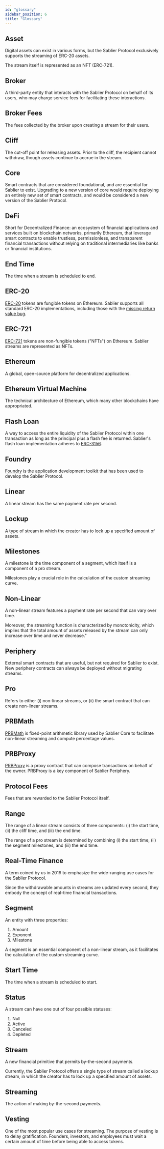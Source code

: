 ```yaml
---
id: "glossary"
sidebar_position: 6
title: "Glossary"
---
```


## Asset

Digital assets can exist in various forms, but the Sablier Protocol exclusively supports the streaming of ERC-20 assets.

The stream itself is represented as an NFT (ERC-721).

## Broker

A third-party entity that interacts with the Sablier Protocol on behalf of its users, who may charge service fees for
facilitating these interactions.

## Broker Fees

The fees collected by the broker upon creating a stream for their users.

## Cliff

The cut-off point for releasing assets. Prior to the cliff, the recipient cannot withdraw, though assets continue to
accrue in the stream.

## Core

Smart contracts that are considered foundational, and are essential for Sablier to exist. Upgrading to a new version of
core would require deploying an entirely new set of smart contracts, and would be considered a new version of the
Sablier Protocol.

## DeFi

Short for Decentralized Finance: an ecosystem of financial applications and services built on blockchain networks,
primarily Ethereum, that leverage smart contracts to enable trustless, permissionless, and transparent financial
transactions without relying on traditional intermediaries like banks or financial institutions.

## End Time

The time when a stream is scheduled to end.

## ERC-20

[ERC-20][erc-20] tokens are fungible tokens on Ethereum. Sablier supports all standard ERC-20 implementations, including
those with the
[missing return value bug](https://medium.com/coinmonks/missing-return-value-bug-at-least-130-tokens-affected-d67bf08521ca).

## ERC-721

[ERC-721][erc-721] tokens are non-fungible tokens ("NFTs") on Ethereum. Sablier streams are represented as NFTs.

## Ethereum

A global, open-source platform for decentralized applications.

## Ethereum Virtual Machine

The technical architecture of Ethereum, which many other blockchains have appropriated.

## Flash Loan

A way to access the entire liquidity of the Sablier Protocol within one transaction as long as the principal plus a
flash fee is returned. Sablier's flash loan implementation adheres to
[ERC-3156](https://eips.ethereum.org/EIPS/eip-3156).

## Foundry

[Foundry][foundry] is the application development toolkit that has been used to develop the Sablier Protocol.

## Linear

A linear stream has the same payment rate per second.

## Lockup

A type of stream in which the creator has to lock up a specified amount of assets.

## Milestones

A milestone is the time component of a segment, which itself is a component of a pro stream.

Milestones play a crucial role in the calculation of the custom streaming curve.

## Non-Linear

A non-linear stream features a payment rate per second that can vary over time.

Moreover, the streaming function is characterized by monotonicity, which implies that the total amount of assets
released by the stream can only increase over time and never decrease."

## Periphery

External smart contracts that are useful, but not required for Sablier to exist. New periphery contracts can always be
deployed without migrating streams.

## Pro

Refers to either (i) non-linear streams, or (ii) the smart contract that can create non-linear streams.

## PRBMath

[PRBMath][prb-math] is fixed-point arithmetic library used by Sablier Core to facilitate non-linear streaming and
compute percentage values.

## PRBProxy

[PRBProxy][prb-proxy] is a proxy contract that can compose transactions on behalf of the owner. PRBProxy is a key
component of Sablier Periphery.

## Protocol Fees

Fees that are rewarded to the Sablier Protocol itself.

## Range

The range of a linear stream consists of three components: (i) the start time, (ii) the cliff time, and (iii) the end
time.

The range of a pro stream is determined by combining (i) the start time, (ii) the segment milestones, and (iii) the end
time.

## Real-Time Finance

A term coined by us in 2019 to emphasize the wide-ranging use cases for the Sablier Protocol.

Since the withdrawable amounts in streams are updated every second, they embody the concept of real-time financial
transactions.

## Segment

An entity with three properties:

1. Amount
2. Exponent
3. Milestone

A segment is an essential component of a non-linear stream, as it facilitates the calculation of the custom streaming
curve.

## Start Time

The time when a stream is scheduled to start.

## Status

A stream can have one out of four possible statuses:

1. Null
2. Active
3. Canceled
4. Depleted

## Stream

A new financial primitive that permits by-the-second payments.

Currently, the Sablier Protocol offers a single type of stream called a lockup stream, in which the creator has to lock
up a specified amount of assets.

## Streaming

The action of making by-the-second payments.

## Vesting

One of the most popular use cases for streaming. The purpose of vesting is to delay gratification. Founders, investors,
and employees must wait a certain amount of time before being able to access tokens.

<!-- Links -->

[erc-20]: https://eips.ethereum.org/EIPS/eip-20
[erc-721]: https://eips.ethereum.org/EIPS/eip-721
[foundry]: https://github.com/foundry-rs/foundry
[prb-math]: https://github.com/PaulRBerg/prb-math
[prb-proxy]: https://github.com/PaulRBerg/prb-proxy
